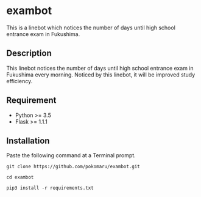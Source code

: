 # exambot
This is a linebot which notices the number of days until high school entrance exam in Fukushima.

## Description
This linebot notices the number of days until high school entrance exam in Fukushima every morning.
Noticed by this linebot, it will be improved study efficiency.

## Requirement
- Python >= 3.5
- Flask >= 1.1.1

## Installation
Paste the following command at a Terminal prompt.

```
git clone https://github.com/pokomaru/exambot.git

cd exambot

pip3 install -r requirements.txt
```